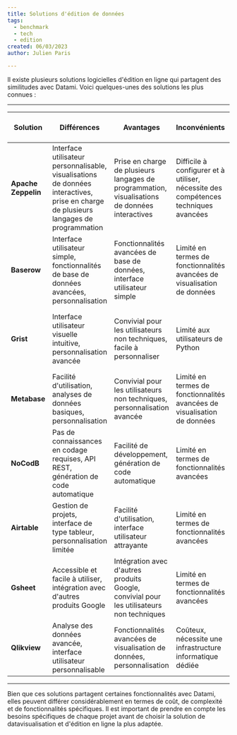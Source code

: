 ```yaml
---
title: Solutions d'édition de données
tags:
  - benchmark
  - tech
  - edition
created: 06/03/2023
author: Julien Paris

---
```


Il existe plusieurs solutions logicielles d'édition en ligne qui partagent des similitudes avec Datami. Voici quelques-unes des solutions les plus connues :

--- 

| Solution | Différences | Avantages | Inconvénients | Public visé | Open source | Langages supportés | Niveau de difficulté | Saas | Site officiel |
| ---      | ---         | ---       | ---           | ---         | ---         | ---                | ---                  | ---  | ---           |
| **Apache Zeppelin** | Interface utilisateur personnalisable, visualisations de données interactives, prise en charge de plusieurs langages de programmation | Prise en charge de plusieurs langages de programmation, visualisations de données interactives | Difficile à configurer et à utiliser, nécessite des compétences techniques avancées | Développeurs et utilisateurs professionnels | Oui | Scala, Python, R, SQL | Difficile | Non | [https://zeppelin.apache.org/](https://zeppelin.apache.org/) |
| **Baserow** | Interface utilisateur simple, fonctionnalités de base de données avancées, personnalisation | Fonctionnalités avancées de base de données, interface utilisateur simple | Limité en termes de fonctionnalités avancées de visualisation de données | Développeurs et utilisateurs professionnels | Oui | Python, Javascript, Vue.js | Moyen | Oui | [https://baserow.io/](https://baserow.io/) |
| **Grist** | Interface utilisateur visuelle intuitive, personnalisation avancée | Convivial pour les utilisateurs non techniques, facile à personnaliser | Limité aux utilisateurs de Python | Entreprises, organisations sans but lucratif, gouvernements, universités, chercheurs | Oui | Python | Facile | Oui | [https://getgrist.com/](https://getgrist.com/) |
| **Metabase** | Facilité d'utilisation, analyses de données basiques, personnalisation | Convivial pour les utilisateurs non techniques, personnalisation avancée | Limité en termes de fonctionnalités avancées de visualisation de données | Startups, PME, organisations sans but lucratif | Oui | Java, Clojure | Moyen | Oui | [https://www.metabase.com/](https://www.metabase.com/) |
| **NoCodB** | Pas de connaissances en codage requises, API REST, génération de code automatique | Facilité de développement, génération de code automatique | Limité en termes de fonctionnalités avancées | Développeurs et utilisateurs professionnels | Oui | Javascript, Node.js | Facile | Oui | [https://nocodb.com/](https://nocodb.com/) |
| **Airtable** | Gestion de projets, interface de type tableur, personnalisation limitée | Facilité d'utilisation, interface utilisateur attrayante | Limité en termes de fonctionnalités avancées | Entreprises, équipes, indépendants, PME | Non | Aucune | Facile | Oui | [https://airtable.com/](https://airtable.com/) |
| **Gsheet** | Accessible et facile à utiliser, intégration avec d'autres produits Google | Intégration avec d'autres produits Google, convivial pour les utilisateurs non techniques | Limité en termes de fonctionnalités avancées | Entreprises, équipes, indépendants, PME | Non | Aucune | Facile | Oui | [https://www.google.com/sheets/about/](https://www.google.com/sheets/about/) |
| **Qlikview** | Analyse des données avancée, interface utilisateur personnalisable | Fonctionnalités avancées de visualisation de données, personnalisation | Coûteux, nécessite une infrastructure informatique dédiée | Grandes entreprises, institutions financières | Non | Aucune | Moyen | Oui | [https://www.qlik.com/us/](https://www.qlik.com/us/) |

---

Bien que ces solutions partagent certaines fonctionnalités avec Datami, elles peuvent différer considérablement en termes de coût, de complexité et de fonctionnalités spécifiques. Il est important de prendre en compte les besoins spécifiques de chaque projet avant de choisir la solution de datavisualisation et d'édition en ligne la plus adaptée.
